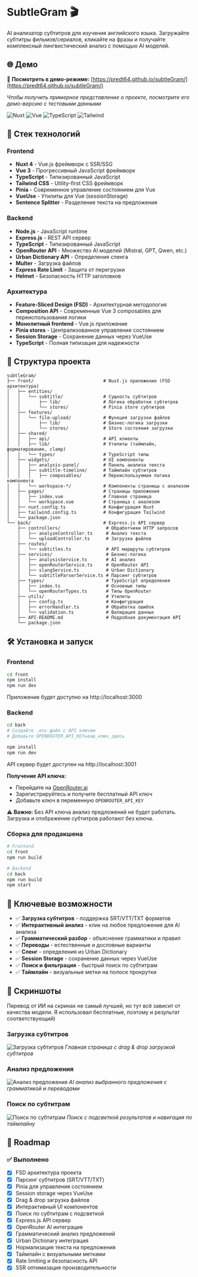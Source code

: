 # SubtleGram 🎬

AI анализатор субтитров для изучения английского языка. Загружайте субтитры фильмов/сериалов, кликайте на фразы и получайте комплексный лингвистический анализ с помощью AI моделей.

## 🌐 Демо

🚀 **Посмотреть в демо-режиме:** [https://predt64.github.io/subtleGram/](https://predt64.github.io/subtleGram/)

*Чтобы получить примерное представление о проекте, посмотрите его демо-версию с тестовыми данными*

![Nuxt](https://img.shields.io/badge/Nuxt-4-00DC82?style=for-the-badge&logo=nuxt.js&logoColor=white)
![Vue](https://img.shields.io/badge/Vue-3-4FC08D?style=for-the-badge&logo=vue.js&logoColor=white)
![TypeScript](https://img.shields.io/badge/TypeScript-3178C6?style=for-the-badge&logo=typescript&logoColor=white)
![Tailwind](https://img.shields.io/badge/Tailwind-06B6D4?style=for-the-badge&logo=tailwind-css&logoColor=white)

## 🚀 Стек технологий

### Frontend

- **Nuxt 4** - Vue.js фреймворк с SSR/SSG
- **Vue 3** - Прогрессивный JavaScript фреймворк
- **TypeScript** - Типизированный JavaScript
- **Tailwind CSS** - Utility-first CSS фреймворк
- **Pinia** - Современное управление состоянием для Vue
- **VueUse** - Утилиты для Vue (sessionStorage)
- **Sentence Splitter** - Разделение текста на предложения

### Backend

- **Node.js** - JavaScript runtime
- **Express.js** - REST API сервер
- **TypeScript** - Типизированный JavaScript
- **OpenRouter API** - Множество AI моделей (Mistral, GPT, Qwen, etc.)
- **Urban Dictionary API** - Определения сленга
- **Multer** - Загрузка файлов
- **Express Rate Limit** - Защита от перегрузки
- **Helmet** - Безопасность HTTP заголовков

### Архитектура

- **Feature-Sliced Design (FSD)** - Архитектурная методология
- **Composition API** - Современные Vue 3 composables для переиспользования логики
- **Монолитный frontend** - Vue.js приложение
- **Pinia stores** - Централизованное управление состоянием
- **Session Storage** - Сохранение данных через VueUse
- **TypeScript** - Полная типизация для надежности

## 📁 Структура проекта

```
subtleGram/
├── front/                          # Nuxt.js приложение (FSD архитектура)
│   ├── entities/
│   │   └── subtitle/               # Сущность субтитров
│   │       ├── lib/                # Логика обработки субтитров
│   │       └── stores/             # Pinia store субтитров
│   ├── features/
│   │   └── file-upload/            # Функция загрузки файлов
│   │       ├── lib/                # Бизнес-логика загрузки
│   │       └── stores/             # Store состояния загрузки
│   ├── shared/
│   │   ├── api/                    # API клиенты
│   │   ├── lib/                    # Утилиты (таймлайн, форматирование, clamp)
│   │   └── types/                  # TypeScript типы
│   ├── widgets/                    # UI компоненты
│   │   ├── analysis-panel/         # Панель анализа текста
│   │   ├── subtitle-timeline/      # Таймлайн субтитров
│   │   │   ├── composables/        # Переиспользуемая логика компонента
│   │   └── workspace-*/            # Компоненты страницы с анализом
│   ├── pages/                      # Страницы приложения
│   │   ├── index.vue               # Главная страница
│   │   └── workspace.vue           # Страница с анализом
│   ├── nuxt.config.ts              # Конфигурация Nuxt
│   ├── tailwind.config.ts          # Конфигурация Tailwind
│   └── package.json
└── back/                           # Express.js API сервер
    ├── controllers/                 # Обработчики HTTP запросов
    │   ├── analyzeController.ts     # Анализ текста
    │   └── uploadController.ts      # Загрузка файлов
    ├── routes/
    │   └── subtitles.ts             # API маршруты субтитров
    ├── services/                    # Бизнес-логика
    │   ├── analysisService.ts       # AI анализ
    │   ├── openRouterService.ts     # OpenRouter API
    │   ├── slangService.ts          # Urban Dictionary
    │   └── subtitleParserService.ts # Парсинг субтитров
    ├── types/                       # TypeScript определения
    │   ├── index.ts                 # Основные типы
    │   └── openRouterTypes.ts       # Типы OpenRouter
    ├── utils/                       # Утилиты
    │   ├── config.ts                # Конфигурация
    │   ├── errorHandler.ts          # Обработка ошибок
    │   └── validation.ts            # Валидация данных
    ├── API-README.md                # Подробная документация API
    └── package.json
```

## 🛠 Установка и запуск

### Frontend

```bash
cd front
npm install
npm run dev
```

Приложение будет доступно на http://localhost:3000

### Backend

```bash
cd back
# Создайте .env файл с API ключом
# Добавьте OPENROUTER_API_KEY=ваш_ключ_здесь

npm install
npm run dev
```

API сервер будет доступен на http://localhost:3001

**Получение API ключа:**
- Перейдите на [OpenRouter.ai](https://openrouter.ai/keys)
- Зарегистрируйтесь и получите бесплатный API ключ
- Добавьте ключ в переменную `OPENROUTER_API_KEY`

⚠️ **Важно:** Без API ключа анализ предложений не будет работать. Загрузка и отображение субтитров работают без ключа.

### Сборка для продакшена

```bash
# Frontend
cd front
npm run build

# Backend
cd back
npm run build
npm start
```

## 🎯 Ключевые возможности

- ✅ **Загрузка субтитров** - поддержка SRT/VTT/TXT форматов
- ✅ **Интерактивный анализ** - клик на любое предложение для AI анализа
- ✅ **Грамматический разбор** - объяснение грамматики и правил
- ✅ **Переводы** - естественные и дословные варианты
- ✅ **Сленг** - определения из Urban Dictionary
- ✅ **Session Storage** - сохранение данных через VueUse
- ✅ **Поиск и фильтрация** - быстрый поиск по субтитрам
- ✅ **Таймлайн** - визуальные метки на полосе прокрутки

## 📸 Скриншоты

Перевод от ИИ на скринах не самый лучший, но тут всё зависит от качества модели. Я использовал бесплатные, поэтому и результат соответствующий)

### Загрузка субтитров
![Загрузка субтитров](screenshots/upload.png)
*Главная страница с drag & drop загрузкой субтитров*

### Анализ предложения
![Анализ предложения](screenshots/analysis.png)
*AI анализ выбранного предложения с грамматикой и переводами*

### Поиск по субтитрам
![Поиск по субтитрам](screenshots/search.png)
*Поиск с подсветкой результатов и навигация по таймлайну*

## 📝 Roadmap

### ✅ Выполнено
- [x] FSD архитектура проекта
- [x] Парсинг субтитров (SRT/VTT/TXT)
- [x] Pinia для управления состоянием
- [x] Session storage через VueUse
- [x] Drag & drop загрузка файлов
- [x] Интерактивный UI компонентов
- [x] Поиск по субтитрам с подсветкой
- [x] Express.js API сервер
- [x] OpenRouter AI интеграция
- [x] Грамматический анализ предложений
- [x] Urban Dictionary интеграция
- [x] Нормализация текста на предложения
- [x] Таймлайн с визуальными метками
- [x] Rate limiting и безопасность API
- [x] SSR оптимизация производительности